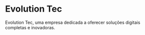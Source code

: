 
# Evolution Tec


 Evolution Tec, uma empresa dedicada a oferecer soluções digitais completas e inovadoras.

